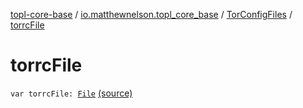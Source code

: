 [topl-core-base](../../index.md) / [io.matthewnelson.topl_core_base](../index.md) / [TorConfigFiles](index.md) / [torrcFile](./torrc-file.md)

# torrcFile

`var torrcFile: `[`File`](https://docs.oracle.com/javase/6/docs/api/java/io/File.html) [(source)](https://github.com/05nelsonm/TorOnionProxyLibrary-Android/blob/master/topl-core-base/src/main/java/io/matthewnelson/topl_core_base/TorConfigFiles.kt#L181)